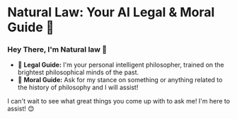 # Natural Law: Your AI Legal & Moral Guide 🧠

### Hey There, I'm Natural law 👋
- 🧠 **Legal Guide:** I'm your personal intelligent philosopher, trained on the brightest philosophical minds of the past.
- 🤔 **Moral Guide:** Ask for my stance on something or anything related to the history of philosophy and I will assist!

I can't wait to see what great things you come up with to ask me! I'm here to assist! 😊
